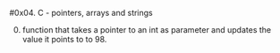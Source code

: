 #0x04. C - pointers, arrays and strings

0. function that takes a pointer to an int as parameter and updates the value it points to to 98.
